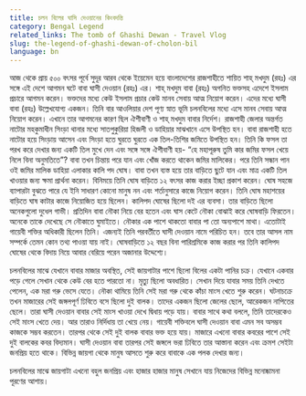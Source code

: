 ```yaml
---
title: চলন বিলের ঘাসি দেওয়ানের কিংবদন্তি
category: Bengal Legend
related_links: The tomb of Ghashi Dewan - Travel Vlog
slug: the-legend-of-ghashi-dewan-of-cholon-bil
language: bn
---
```


আজ থেকে প্রায় ৫০০ বৎসর পূর্বে সুদূর আরব থেকে ইয়েমেন হয়ে বাংলাদেশের রাজশাহীতে শায়িত শাহ্ মখদুম (রহঃ) এর সঙ্গে এই দেশে আগমন ঘটে বাবা ঘাসী দেওয়ান (রহঃ) এর। শাহ্ মখদুম বাবা (রহঃ) অগনিত ভক্তসহ এদেশে ইসলাম প্রচারে আগমন করেন। ভক্তদের মধ্যে কেউ ইসলাম প্রচার কেউ মানব সেবায় আত্ম নিয়োগ করেন। এদের মধ্যে ঘাসী বাবা (রহঃ) উল্লেখযোগ্য একজন। তিনি বার আওলিয়ার দেশ পূণ্য স্নাত ভূমি চলনবিলের মধ্যে এসে মানব সেবায় আত্ম নিয়োগ করেন। এখানে তার আগমনের কারণ ছিল ঐশীবাণী ও শাহ্ মখদুম বাবার নির্দেশ। রাজশাহী জেলার অন্তর্গত নাটোর মহকুমাধীন সিংড়া থানার মধ্যে সাতপুকুরিয়া হিজলী ও ডাহিয়ার মাঝখানে এসে উপস্থিত হন। বাবা রাজশাহী হতে নাটোর হয়ে সিংড়ায় আসেন এবং সিংড়া হতে ঘুরতে ঘুরতে এক তিল-তিশির জমিতে উপস্থিত হন। তিনি কি ফসল তা পরখ করে দেখার জন্য একটি তিল মুখে দেন এবং সঙ্গে সঙ্গে ঐশীবাণী হয়- “হে মহাপূরুষ তুমি কার জমির ফসল খেয়ে নিলে বিনা অনুমতিতে”? বাবা তখন চিন্তায় পরে যান এবং খোঁজ করতে থাকেন জমির মালিকের। পরে তিনি সন্ধান পান ওই জমির মালিক ডাহিয়া এলাকার কালি পদ ঘোষ। বাবা তখন ব্যস্ত হয়ে তার বাড়িতে ছুটে যান এবং মাত্র একটি তিল খাওয়ার জন্য ক্ষমা প্রার্থনা করেন। বিনিময়ে তিনি ঘোষ বাড়িতে ১২ বৎসর কাজ করার ইচ্ছা প্রকাশ করেন। ঘোষ সহজে ব্যাপারটা বুঝতে পারে যে ইনি সাধারণ কোনো মানুষ নন এবং শর্তানুসারে কাজে নিয়োগ করেন। তিনি ঘোষ মহাশয়ের বাড়িতে ঘাষ কাটার কাজে নিয়োজিত হয়ে ছিলেন। কালিপদ ঘোষের ছিলো দই এর ব্যবসা। তার বাড়িতে ছিলো অনেকগুলো দুধেল গাভী। প্রতিদিন বাবা নৌকা নিয়ে বের হতেন এবং ঘাস কেটে নৌকা বোঝাই করে ঘোষবাড়ি ফিরতেন। অনেকে তাকে দেখেছে সে নৌকাতে ঘুমাইতে। নৌকার এক পাশে থাকতো বাবার পা তো অন্যপাশে মাথা। এতোটাই গায়েবী শক্তির অধিকারী ছিলেন তিনি। এজন্যই তিনি পরবর্তীতে ঘাসী দেওয়ান নামে পরিচিত হন। তবে তার আসল নাম সম্পর্কে তেমন কোন তথ্য পাওয়া যায় নাই। ঘোষবাড়িতে ১২ বছর বিনা পারিশ্রমিকে কাজ করার পর তিনি কালিপদ ঘোষের থেকে বিদায় নিয়ে আবার বেরিয়ে পরেন অজানার উদ্দেশ্যে।

চলনবিলের মাঝে যেখানে বাবার মাজার অবস্থিত, সেই জায়গাটার পাশে ছিলো বিলের একটা পানির চক্র। যেখানে একবার পড়ে গেলে সেখান থেকে কেউ বের হতে পারতো না। মৃত্যু ছিলো অবধারিত। সেখান দিয়ে যাবার সময় তিনি দেখতে পেলেন, এক মরা গরু ভেসে যেতে। নৌকা থামিয়ে তিনি সেই মরা গরু থেকে কাঁচা মাংস খেতে শুরু করেন। ঘটনাচক্রে তখন মাজারের সেই জঙ্গলপূর্ণ ঢিবিতে বসে ছিলো দুই বালক। তাদের একজন ছিলো জেলের ছেলে, আরেকজন নাপিতের ছেলে। তারা ঘাসী দেওয়ান বাবার সেই মাংস খাওয়া দেখে দ্বিধায় পড়ে যায়। বাবার সাথে কথা বললে, তিনি তাদেরকেও সেই মাংস খেতে দেয়। আর তারাও নির্দিধায় তা খেয়ে নেয়। গায়েবী শক্তিবলে ঘাসী দেওয়ান বাবা এমন সব অসম্ভব কাজকে সম্ভব করতেন। তারপর থেকে সেই দুই বালক বাবার ভক্ত হয়ে যায়। মাজারে এখনো বাবার কবরের পাশে সেই দুই বালকের কবর বিদ্যমান। ঘাসী দেওয়ান বাবা তারপর সেই জঙ্গলে ভরা ঢিবিতে তার আস্তানা করেন এবং ক্রমশ সেইটা জনপ্রিয় হতে থাকে। বিভিন্ন জায়গা থেকে মানুষ আসতে শুরু করে বাবাকে এক পলক দেখার জন্য।

চলনবিলের মাঝে জায়গাটা এখনো বহুল জনপ্রিয় এবং হাজার হাজার মানুষ সেখানে যায় নিজেদের বিভিন্ন মনোষ্কামনা পূরণের আশায়।

